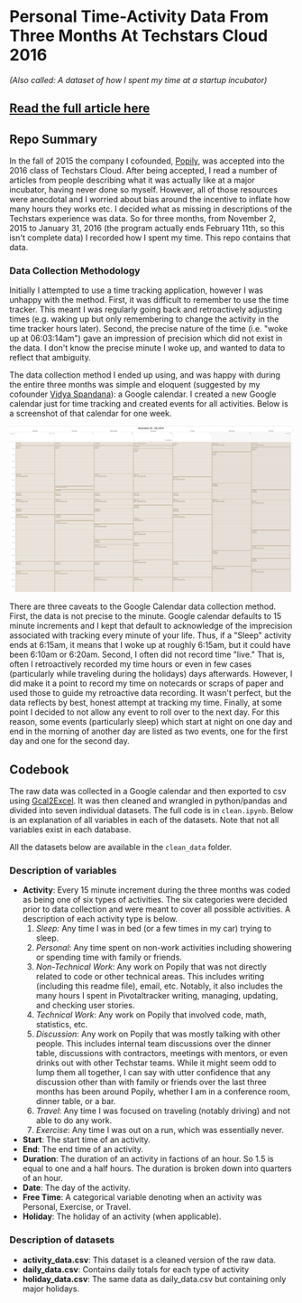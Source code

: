 # Personal Time-Activity Data From Three Months At Techstars Cloud 2016
_(Also called: A dataset of how I spent my time at a startup incubator)_

## [Read the full article here](https://chrisalbon.com/articles/what_i_learned_from_tracking_my_time_at_techstars/)

## Repo Summary

In the fall of 2015 the company I cofounded, [Popily](http://popily.com), was accepted into the 2016 class of Techstars Cloud. After being accepted, I read a number of articles from people describing what it was actually like at a major incubator, having never done so myself. However, all of those resources were anecdotal and I worried about bias around the incentive to inflate how many hours they works etc. I decided what as missing in descriptions of the Techstars experience was data. So for three months, from November 2, 2015 to January 31, 2016 (the program actually ends February 11th, so this isn't complete data) I recorded how I spent my time. This repo contains that data.

### Data Collection Methodology

Initially I attempted to use a time tracking application, however I was unhappy with the method. First, it was difficult to remember to use the time tracker. This meant I was regularly going back and retroactively adjusting times (e.g. waking up but only remembering to change the activity in the time tracker hours later). Second, the precise nature of the time (i.e. "woke up at 06:03:14am") gave an impression of precision which did not exist in the data. I don't know the precise minute I woke up, and wanted to data to reflect that ambiguity.

The data collection method I ended up using, and was happy with during the entire three months was simple and eloquent (suggested by my cofounder [Vidya Spandana](http://www.vidyaspandana.com/)): a Google calendar. I created a new Google calendar just for time tracking and created events for all activities. Below is a screenshot of that calendar for one week.

![Data collection method](images/calendar.png)

There are three caveats to the Google Calendar data collection method. First, the data is not precise to the minute. Google calendar defaults to 15 minute increments and I kept that default to acknowledge of the imprecision associated with tracking every minute of your life. Thus, if a "Sleep" activity ends at 6:15am, it means that I woke up at roughly 6:15am, but it could have been 6:10am or 6:20am. Second, I often did not record time "live." That is, often I retroactively recorded my time hours or even in few cases (particularly while traveling during the holidays) days afterwards. However, I did make it a point to record my time on notecards or scraps of paper and used those to guide my retroactive data recording. It wasn't perfect, but the data reflects by best, honest attempt at tracking my time. Finally, at some point I decided to not allow any event to roll over to the next day. For this reason, some events (particularly sleep) which start at night on one day and end in the morning of another day are listed as two events, one for the first day and one for the second day.

## Codebook

The raw data was collected in a Google calendar and then exported to csv using [Gcal2Excel](https://www.gcal2excel.com/). It was then cleaned and wrangled in python/pandas and divided into seven individual datasets. The full code is in `clean.ipynb`. Below is an explanation of all variables in each of the datasets. Note that not all variables exist in each database.

All the datasets below are available in the `clean_data` folder.

### Description of variables
- **Activity**: Every 15 minute increment during the three months was coded as being one of six types of activities. The six categories were decided prior to data collection and were meant to cover all possible activities. A description of each activity type is below.
  1. _Sleep:_ Any time I was in bed (or a few times in my car) trying to sleep.
  2. _Personal_: Any time spent on non-work activities including showering or spending time with family or friends.
  3. _Non-Technical Work_: Any work on Popily that was not directly related to code or other technical areas. This includes writing (including this readme file), email, etc. Notably, it also includes the many hours I spent in Pivotaltracker writing, managing, updating, and checking user stories.
  4. _Technical Work_: Any work on Popily that involved code, math, statistics, etc.
  5. _Discussion_: Any work on Popily that was mostly talking with other people. This includes internal team discussions over the dinner table, discussions with contractors, meetings with mentors, or even drinks out with other Techstar teams. While it might seem odd to lump them all together, I can say with utter confidence that any discussion other than with family or friends over the last three months has been around Popily, whether I am in a conference room, dinner table, or a bar.
  6. _Travel_: Any time I was focused on traveling (notably driving) and not able to do any work.
  7. _Exercise_: Any time I was out on a run, which was essentially never.
- **Start**: The start time of an activity.
- **End**: The end time of an activity.
- **Duration**: The duration of an activity in factions of an hour. So 1.5 is equal to one and a half hours. The duration is broken down into quarters of an hour.
- **Date**: The day of the activity.
- **Free Time**: A categorical variable denoting when an activity was Personal, Exercise, or Travel.
- **Holiday**: The holiday of an activity (when applicable).

### Description of datasets

- **activity_data.csv**: This dataset is a cleaned version of the raw data.
- **daily_data.csv**: Contains daily totals for each type of activity
- **holiday_data.csv**: The same data as daily_data.csv but containing only major holidays.
